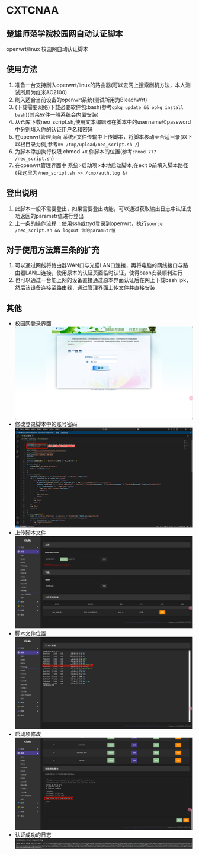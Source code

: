 # CXTCNAA
## 楚雄师范学院校园网自动认证脚本
openwrt/linux 校园网自动认证脚本
## 使用方法
1. 准备一台支持刷入openwrt/linux的路由器(可以去网上搜索刷机方法，本人测试所用为红米AC2100)
2. 刷入适合当前设备的openwrt系统(测试所用为BleachWrt)
4. (下载需要网络)下载必要软件包:bash(参考`opkg update && opkg install bash`)(其余软件一般系统会内置安装)
5. 从仓库下载neo_script.sh,使用文本编辑器在脚本中的username和password中分别填入你的认证用户名和密码
6. 在openwrt管理页面 系统>文件传输中上传脚本，将脚本移动至合适目录(以下以根目录为例,参考`mv /tmp/upload/neo_script.sh /`)
7. 为脚本添加执行权限 chmod +x 你脚本的位置(参考`chmod 777 /neo_script.sh`)
8. 在openwrt管理界面中 系统>启动项>本地启动脚本,在exit 0前填入脚本路径(我这里为`/neo_script.sh >> /tmp/auth.log &`)
## 登出说明
1. 此脚本一般不需要登出，如果需要登出功能，可以通过获取输出日志中认证成功返回的paramstr值进行登出
2. 上一条的操作流程：使用ssh或ttyd登录到openwrt，执行`source /neo_script.sh && logout 你的paramStr值`
## 对于使用方法第三条的扩充
1. 可以通过网线将路由器WAN口与光猫LAN口连接，再将电脑的网线接口与路由器LAN口连接，使用原本的认证页面临时认证，使得bash安装顺利进行
2. 也可以通过一台能上网的设备直接通过原本界面认证后在网上下载bash.ipk，然后该设备连接至路由器，通过管理界面上传文件并直接安装
## 其他
* 校园网登录界面
  ![image](https://github.com/PrlyXling/CXTCNAA/blob/main/img/img1.png)
* 修改登录脚本中的账号密码
  ![image](https://github.com/PrlyXling/CXTCNAA/blob/main/img/img2.png)
* 上传脚本文件
  ![image](https://github.com/PrlyXling/CXTCNAA/blob/main/img/img3.png)
* 脚本文件位置
  ![image](https://github.com/PrlyXling/CXTCNAA/blob/main/img/img4.png)
* 启动项修改
  ![image](https://github.com/PrlyXling/CXTCNAA/blob/main/img/img5.png)
* 认证成功的日志
  ![image](https://github.com/PrlyXling/CXTCNAA/blob/main/img/img6.png)
